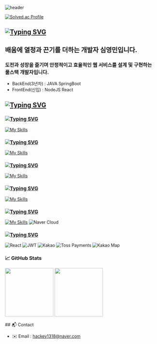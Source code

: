 <div>

![header](https://capsule-render.vercel.app/api?type=waving&color=gradient&customColorList=24&height=200&text=Hackey's%20GITHUB&fontSize=50&animation=twinkling&fontAlign=68&fontAlignY=36)

[![Solved.ac Profile](http://mazassumnida.wtf/api/v2/generate_badge?boj=hackey1318)](https://solved.ac/profile/hackey1318)

<div>

## [![Typing SVG](https://readme-typing-svg.demolab.com?font=Fira+Code&weight=600&pause=1000&color=FFFFFF&width=435&lines=About+Me)](https://git.io/typing-svg)

## 배움에 열정과 끈기를 더하는 개발자 **심영민**입니다.
### 도전과 성장을 즐기며 안정적이고 효율적인 웹 서비스를 설계 및 구현하는 풀스택 개발자입니다.
- BackEnd(3년차) : JAVA SpringBoot 
- FrontEnd(신입) : NodeJS React
</div>


## [![Typing SVG](https://readme-typing-svg.demolab.com?font=Fira+Code&weight=600&pause=1000&color=FFFFFF&width=435&lines=%F0%9F%9B%A0+Skill+Stack)](https://git.io/typing-svg)

### [![Typing SVG](https://readme-typing-svg.demolab.com?font=Fira+Code&weight=600&pause=1000&color=FFFFFF&width=435&lines=Language)](https://git.io/typing-svg)
[![My Skills](https://skillicons.dev/icons?i=c,cpp,java,py,nodejs)](https://skillicons.dev)
### [![Typing SVG](https://readme-typing-svg.demolab.com?font=Fira+Code&weight=600&pause=1000&color=FFFFFF&width=435&lines=DataBase)](https://git.io/typing-svg)
[![My Skills](https://skillicons.dev/icons?i=mysql,elasticsearch,redis)](https://skillicons.dev)
### [![Typing SVG](https://readme-typing-svg.demolab.com?font=Fira+Code&weight=600&pause=1000&color=FFFFFF&width=435&lines=Tools+%2F+Platforms)](https://git.io/typing-svg)
[![My Skills](https://skillicons.dev/icons?i=docker,git,github,gitlab,figma,postman)](https://skillicons.dev)
### [![Typing SVG](https://readme-typing-svg.demolab.com?font=Fira+Code&weight=600&pause=1000&color=FFFFFF&width=435&lines=Frameworks)](https://git.io/typing-svg)
[![My Skills](https://skillicons.dev/icons?i=spring)](https://skillicons.dev)
### [![Typing SVG](https://readme-typing-svg.demolab.com?font=Fira+Code&weight=600&pause=1000&color=FFFFFF&width=435&lines=deployment)](https://git.io/typing-svg)
[![My Skills](https://skillicons.dev/icons?i=aws)](https://skillicons.dev)
![Naver Cloud](https://img.shields.io/badge/naver%20cloud-03C75A?style=for-the-badge&logoColor=white)
### [![Typing SVG](https://readme-typing-svg.demolab.com?font=Fira+Code&weight=600&pause=1000&color=FFFFFF&width=435&lines=library)](https://git.io/typing-svg)
![React](https://img.shields.io/badge/react-%2320232a.svg?style=for-the-badge&logo=react&logoColor=%2361DAFB)
![JWT](https://img.shields.io/badge/JWT-black?style=for-the-badge&logo=JSON%20web%20tokens)
![Kakao](https://img.shields.io/badge/Kakao-FFCD00.svg?style=for-the-badge&logo=kakao&logoColor=black)
![Toss Payments](https://img.shields.io/badge/Toss_Payments-0064FF.svg?style=for-the-badge&logo=toss&logoColor=white)
![Kakao Map](https://img.shields.io/badge/Kakao_Map-FFCD00.svg?style=for-the-badge&logo=kakaotalk&logoColor=black)

</div>

### 📈 GitHub Stats
<p>
  <img src="https://github-readme-stats.vercel.app/api?username=hackey1318&show_icons=true&theme=one_dark_pro" height="160px"/>
  <img src="https://github-readme-stats.vercel.app/api/top-langs/?username=hackey1318&layout=compact&theme=one_dark_pro" height="160px"/>
</p>

<div>
## 📬 Contact

- ✉️ Email : hackey1318@naver.com 

</div>
